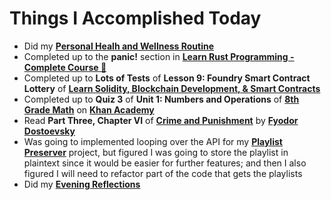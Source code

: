 # Things I Accomplished Today

- Did my **[Personal Healh and Wellness Routine](../../routines/2024/personal-health-and-wellness-routine/personal-health-and-wellness-routine-2024-week-8)**
- Completed up to the **panic!** section in **[Learn Rust Programming - Complete Course 🦀](https://www.youtube.com/watch?v=BpPEoZW5IiY)**
- Completed up to **Lots of Tests** of **Lesson 9: Foundry Smart Contract Lottery** of **[Learn Solidity, Blockchain Development, & Smart Contracts](https://www.youtube.com/watch?v=umepbfKp5rI)**
- Completed up to **Quiz 3** of **Unit 1: Numbers and Operations** of **[8th Grade Math](https://www.khanacademy.org/math/cc-eighth-grade-math)** on **[Khan Academy](https://www.khanacademy.org)**
- Read **Part Three, Chapter VI** of **[Crime and Punishment](https://www.goodreads.com/book/show/7144.Crime_and_Punishment)** by **[Fyodor Dostoevsky](https://www.goodreads.com/author/show/3137322.Fyodor_Dostoevsky)**
- Was going to implemented looping over the API for my **[Playlist Preserver](https://github.com/evorhard/Playlist-Preserver)** project, but figured I was going to store the playlist in plaintext since it would be easier for further features; and then I also figured I will need to refactor part of the code that gets the playlists
- Did my **[Evening Reflections](../../routines/evening-reflections.md)**
